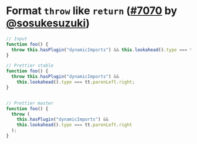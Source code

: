 # Format `throw` like `return` ([#7070](https://github.com/prettier/prettier/pull/7070) by [@sosukesuzuki](https://github.com/sosukesuzuki))

<!-- prettier-ignore -->
```js
// Input
function foo() {
  throw this.hasPlugin("dynamicImports") && this.lookahead().type === tt.parenLeft.right;
}

// Prettier stable
function foo() {
  throw this.hasPlugin("dynamicImports") &&
    this.lookahead().type === tt.parenLeft.right;
}


// Prettier master
function foo() {
  throw (
    this.hasPlugin("dynamicImports") &&
    this.lookahead().type === tt.parenLeft.right
  );
}
``` 
